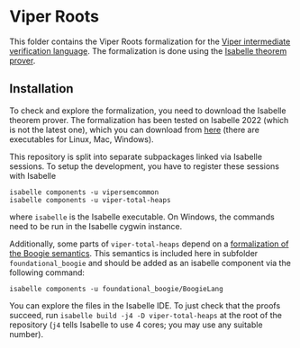 # Viper Roots

This folder contains the Viper Roots formalization for the [Viper intermediate
verification language](https://www.pm.inf.ethz.ch/research/viper.html).
The formalization is done using the [Isabelle theorem prover](https://isabelle.in.tum.de/).

## Installation

To check and explore the formalization, you need to download the Isabelle theorem prover.
The formalization has been tested on Isabelle 2022 (which is not the latest one), 
which you can download from [here](https://isabelle.in.tum.de/website-Isabelle2022/dist/)
(there are executables for Linux, Mac, Windows).

This repository is split into separate subpackages linked via Isabelle sessions. To setup the development, you have to register these sessions with Isabelle 

```
isabelle components -u vipersemcommon
isabelle components -u viper-total-heaps
```
where `isabelle` is the Isabelle executable. On Windows, the commands need to be
run in the Isabelle cygwin instance.

Additionally, some parts of `viper-total-heaps` depend on a [formalization of the Boogie semantics](https://github.com/gauravpartha/foundational_boogie/). This semantics is included here in subfolder `foundational_boogie` and should be added as an isabelle component via the following command:

```
isabelle components -u foundational_boogie/BoogieLang
```

You can explore the files in the Isabelle IDE. To just check that the proofs succeed,
run `isabelle build -j4 -D viper-total-heaps` at the root of the repository (`j4` tells Isabelle to 
use 4 cores; you may use any suitable number).
